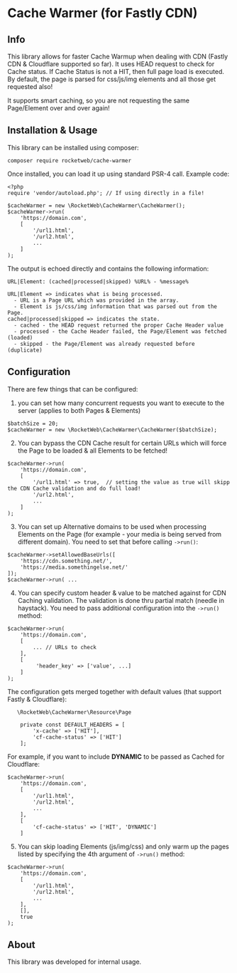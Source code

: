 # Cache Warmer (for Fastly CDN)

## Info
This library allows for faster Cache Warmup when dealing with CDN (Fastly CDN & Cloudflare supported so far). It uses 
HEAD request to check for Cache status. If Cache Status is not a HIT, then full page load is executed.
By default, the page is parsed for css/js/img elements and all those get requested also!

It supports smart caching, so you are not requesting the same Page/Element over and over again!

## Installation & Usage
This library can be installed using composer:
```
composer require rocketweb/cache-warmer
```

Once installed, you can load it up using standard PSR-4 call. Example code:
```
<?php
require 'vendor/autoload.php'; // If using directly in a file!

$cacheWarmer = new \RocketWeb\CacheWarmer\CacheWarmer();
$cacheWarmer->run(
    'https://domain.com', 
    [
        '/url1.html',
        '/url2.html',
        ...
    ]
);
```
The output is echoed directly and contains the following information:
```
URL|Element: (cached|processed|skipped) %URL% - %message%

URL|Element => indicates what is being processed.
  - URL is a Page URL which was provided in the array.
  - Element is js/css/img information that was parsed out from the Page.
cached|processed|skipped => indicates the state.
  - cached - the HEAD request returned the proper Cache Header value
  - processed - the Cache Header failed, the Page/Element was fetched (loaded)
  - skipped - the Page/Element was already requested before (duplicate)
```


## Configuration
There are few things that can be configured:
1. you can set how many concurrent requests you want to execute to the server (applies to both Pages & Elements)
```
$batchSize = 20;
$cacheWarmer = new \RocketWeb\CacheWarmer\CacheWarmer($batchSize);
```
2. You can bypass the CDN Cache result for certain URLs which will force the Page to be loaded & all Elements to be 
   fetched!
```
$cacheWarmer->run(
    'https://domain.com', 
    [
        '/url1.html' => true,  // setting the value as true will skipp the CDN Cache validation and do full load!
        '/url2.html',
        ...
    ]
);
```
3. You can set up Alternative domains to be used when processing Elements on the Page (for example - your media is 
   being served from different domain). You need to set that before calling `->run()`:
```
$cacheWarmer->setAllowedBaseUrls([
    'https://cdn.something.net/',
    'https://media.somethingelse.net/'
]);
$cacheWarmer->run( ...
```
4. You can specify custom header & value to be matched against for CDN Caching validation. The validation is done thru 
   partial match (needle in haystack). You need to pass additional configuration into the `->run()` method:
```
$cacheWarmer->run(
    'https://domain.com',
    [
        ... // URLs to check
    ],
    [
         'header_key' => ['value', ...]
    ]
);
```

The configuration gets merged together with default values (that support Fastly & Cloudflare):
```
   \RocketWeb\CacheWarmer\Resource\Page

    private const DEFAULT_HEADERS = [
        'x-cache' => ['HIT'],
        'cf-cache-status' => ['HIT']
    ];
```

For example, if you want to include **DYNAMIC** to be passed as Cached for Cloudflare:
```
$cacheWarmer->run(
    'https://domain.com',
    [
        '/url1.html',
        '/url2.html',
        ...
    ],
    [
        'cf-cache-status' => ['HIT', 'DYNAMIC']
    ]
```
5. You can skip loading Elements (js/img/css) and only warm up the pages listed by specifying the 4th argument of 
`->run()` method:
```
$cacheWarmer->run(
    'https://domain.com',
    [
        '/url1.html',
        '/url2.html',
        ...
    ],
    [],
    true
);
```

## About
This library was developed for internal usage.
